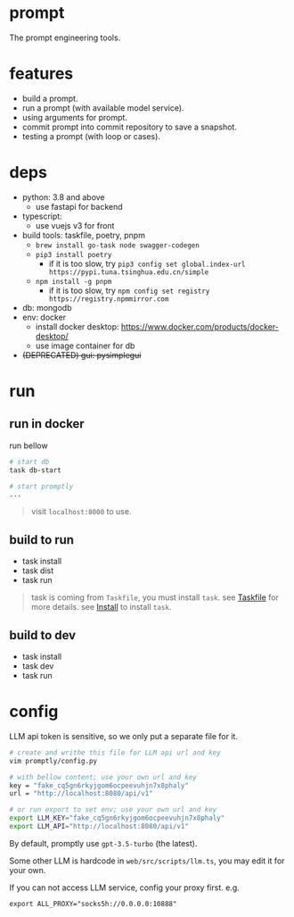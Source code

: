 # prompt

The prompt engineering tools.

# features

- build a prompt.
- run a prompt (with available model service).
- using arguments for prompt.
- commit prompt into commit repository to save a snapshot.
- testing a prompt (with loop or cases).

# deps

- python: 3.8 and above
  - use fastapi for backend
- typescript:
  - use vuejs v3 for front
- build tools: taskfile, poetry, pnpm
  - `brew install go-task node swagger-codegen`
  - `pip3 install poetry`
    - if it is too slow, try `pip3 config set global.index-url https://pypi.tuna.tsinghua.edu.cn/simple`
  - `npm install -g pnpm`
    - if it is too slow, try `npm config set registry https://registry.npmmirror.com`
- db: mongodb
- env: docker
  - install docker desktop: https://www.docker.com/products/docker-desktop/
  - use image container for db
- ~~(DEPRECATED) gui: pysimplegui~~

# run

## run in docker

run bellow

```sh
# start db
task db-start

# start promptly
...
```

> visit `localhost:8000` to use.

## build to run

- task install
- task dist
- task run

> task is coming from `Taskfile`, you must install `task`.
> see [Taskfile](https://taskfile.dev/) for more details.
> see [Install](https://taskfile.dev/installation/) to install `task`.

## build to dev

- task install
- task dev
- task run

# config

LLM api token is sensitive, so we only put a separate file for it.

```sh
# create and writhe this file for LLM api url and key
vim promptly/config.py

# with bellow content; use your own url and key
key = "fake_cq5gn6rkyjgom6ocpeevuhjn7x8phaly"
url = "http://localhost:8080/api/v1"

# or run export to set env; use your own url and key
export LLM_KEY="fake_cq5gn6rkyjgom6ocpeevuhjn7x8phaly"
export LLM_API="http://localhost:8080/api/v1"
```

By default, promptly use `gpt-3.5-turbo` (the latest).

Some other LLM is hardcode in `web/src/scripts/llm.ts`, you may edit it for your own.

If you can not access LLM service, config your proxy first.
e.g.

```shell
export ALL_PROXY="socks5h://0.0.0.0:10888"
```